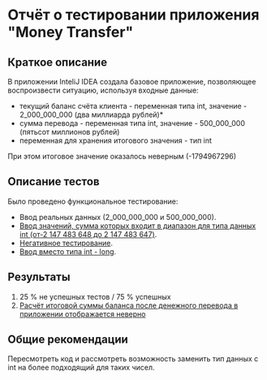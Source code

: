 # Отчёт о тестировании приложения "Money Transfer"

## Краткое описание

В приложении InteliJ IDEA создала базовое приложение, позволяющее воспроизвести ситуацию, используя входные данные:

- текущий баланс счёта клиента - переменная типа int, значение - 2_000_000_000 (два миллиарда рублей)*
- сумма перевода - переменная типа int, значение - 500_000_000 (пятьсот миллионов рублей)
- переменная для хранения итогового значения - тип int

При этом итоговое значение оказалось неверным (-1794967296)

## Описание тестов

Было проведено функциональное тестирование:
- Ввод реальных данных (2_000_000_000 и 500_000_000).
- [Ввод значений, сумма которых входит в диапазон для типа данных int (от-2 147 483 648 до 2 147 483 647)](src/inint.txt).
- [Негативное тестирование](src/outofint.txt).
- [Ввод вместо типа int - long](src/long.txt).

## Результаты

1. 25 % не успешных тестов / 75 % успешных
2. [Расчёт итоговой суммы баланса после денежного перевода в приложении отображается неверно](https://github.com/larlarlar/2.1_Money_Transfer/issues/1#issue-782140760)


## Общие рекомендации

Пересмотреть код и рассмотреть возможность заменить тип данных с int на более подходящий для таких чисел.
